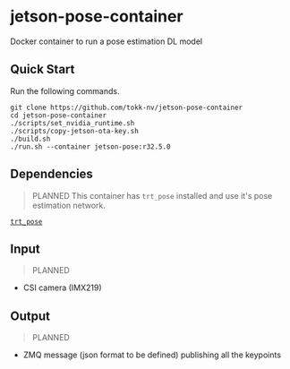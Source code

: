 # jetson-pose-container
Docker container to run a pose estimation DL model

## Quick Start

Run the following commands.

```
git clone https://github.com/tokk-nv/jetson-pose-container
cd jetson-pose-container
./scripts/set_nvidia_runtime.sh
./scripts/copy-jetson-ota-key.sh
./build.sh
./run.sh --container jetson-pose:r32.5.0
```

## Dependencies

> PLANNED
This container has `trt_pose` installed and use it's pose estimation network.

[`trt_pose`](https://github.com/NVIDIA-AI-IOT/trt_pose)

## Input

> PLANNED
- CSI camera (IMX219)

## Output

> PLANNED
- ZMQ message (json format to be defined) publishing all the keypoints
